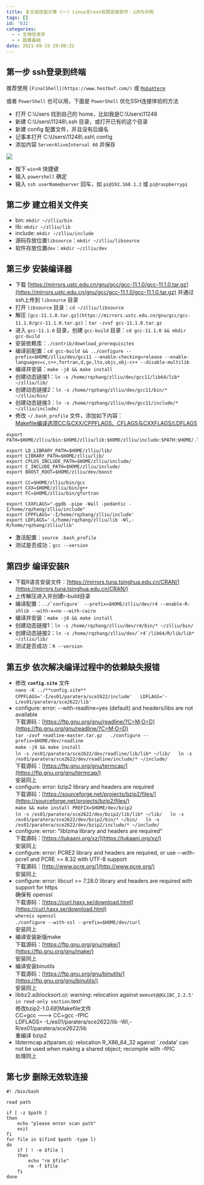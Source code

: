 ```yaml
---
title: 复旦高性能计算 (一) Linux无root权限安装软件：以R为示例
tags: []
id: '631'
categories:
  - - 生物信息学
  - - 超算基础
date: 2021-09-19 19:08:22
---
```


## 第一步 ssh登录到终端

推荐使用 `[FinalShell](https://www.hostbuf.com/)` 或 [`MobaXterm`](https://mobaxterm.mobatek.net/)

或者 `PowerShell` 也可以用，下面是 `PowerShell` 优化SSH连接体验的方法

*   打开 C:\\Users 找到自己的 home，比如我是C:\\Users\\11248
*   新建 C:\\Users\\11248\\.ssh 目录，或打开已有的这个目录
*   新建 config 配置文件，并且没有后缀名
*   记事本打开 C:\\Users\\11248\\.ssh\\ config
*   添加内容 `ServerAliveInterval 60` 并保存

[![](https://img-cdn.limour.top/blog_wp/2021/09/image.png)](https://img-cdn.limour.top/blog_wp/2021/09/image.png)

*   按下 `win+R` 快捷键
*   输入 `powershell` 确定
*   输入 `ssh userName@server` 回车，如 `pi@192.168.1.2` 或 `pi@raspberrypi`

## 第二步 建立相关文件夹

*   bin: `mkdir ~/zlliu/bin`
*   lib: `mkdir ~/zlliu/lib`
*   include: `mkdir ~/zlliu/include`
*   源码存放位置`libsource`：`mkdir ~/zlliu/libsource`
*   软件存放位置`dev`：`mkdir ~/zlliu/dev`

## 第三步 安装编译器

*   下载 [https://mirrors.ustc.edu.cn/gnu/gcc/gcc-11.1.0/gcc-11.1.0.tar.gz](https://mirrors.ustc.edu.cn/gnu/gcc/gcc-11.1.0/gcc-11.1.0.tar.gz) 并通过ssh上传到 `libsource` 目录
*   打开 `libsource` 目录：`cd ~/zlliu/libsource`
*   解压 `[gcc-11.1.0.tar.gz](https://mirrors.ustc.edu.cn/gnu/gcc/gcc-11.1.0/gcc-11.1.0.tar.gz)`：`tar -zvxf gcc-11.1.0.tar.gz`
*   进入 `gcc-11.1.0` 目录，创建 `gcc-build` 目录：`cd gcc-11.1.0 && mkdir gcc-build`
*   安装依赖库：`./contrib/download_prerequisites`
*   编译前配置：`cd gcc-build && ../configure --prefix=$HOME/zlliu/dev/gcc11 --enable-checking=release --enable-languages=c,c++,fortran,d,go,lto,objc,obj-c++ --disable-multilib`
*   编译并安装：`make -j8 && make install`
*   创建动态链接1：`ln -s /home/rqzhang/zlliu/dev/gcc11/lib64/lib* ~/zlliu/lib/`
*   创建动态链接2：`ln -s /home/rqzhang/zlliu/dev/gcc11/bin/* ~/zlliu/bin/`
*   创建动态链接3：`ln -s /home/rqzhang/zlliu/dev/gcc11/include/* ~/zlliu/include/`
*   修改 `~/.bash_profile` 文件，添加如下内容：  
    [Makefile编译选项CC与CXX/CPPFLAGS、CFLAGS与CXXFLAGS/LDFLAGS](https://www.cnblogs.com/lidabo/p/6068448.html)

```
export PATH=$HOME/zlliu/bin:$HOME/zlliu/lib:$HOME/zlliu/include:$PATH:$HOME/.local/bin:$HOME/bin

export LD_LIBRARY_PATH=$HOME/zlliu/lib/
export LIBRARY_PATH=$HOME/zlliu/lib/ 
export CPLUS_INCLUDE_PATH=$HOME/zlliu/include/
export C_INCLUDE_PATH=$HOME/zlliu/include/
export BOOST_ROOT=$HOME/zlliu/dev/boost

export CC=$HOME/zlliu/bin/gcc
export CXX=$HOME/zlliu/bin/g++
export FC=$HOME/zlliu/bin/gfortran

export CXXFLAGS="-ggdb -pipe -Wall -pedantic -I/home/rqzhang/zlliu/include" 
export CPPFLAGS='-I/home/rqzhang/zlliu/include'
export LDFLAGS='-L/home/rqzhang/zlliu/lib -Wl,-R/home/rqzhang/zlliu/lib'
```

*   激活配置：`source .bash_profile`
*   测试是否成功：`gcc --version`

## 第四步 编译安装R

*   下载R语言安装文件：[https://mirrors.tuna.tsinghua.edu.cn/CRAN/](https://mirrors.tuna.tsinghua.edu.cn/CRAN/)
*   上传解压进入并创建r-build目录
*   编译配置：``../`configure` `` `--prefix=$HOME/zlliu/dev/r4 --enable-R-shlib --with-x=no` `--with-cairo`
*   编译并安装：`make -j8 && make install`
*   创建动态链接1：`ln -s /home/rqzhang/zlliu/dev/r4/bin/* ~/zlliu/bin/`
*   创建动态链接2：``ln -s /home/rqzhang/zlliu/dev/`r4`/lib64/R/lib/lib* ~/zlliu/lib/``
*   测试是否成功：`R --version`

## 第五步 依次解决编译过程中的依赖缺失报错

*   修改 **`config.site`** 文件  
    `nano -K ../**config.site**`  
    `CPPFLAGS='-I/es01/paratera/sce2622/include'  
    LDFLAGS='-L/es01/paratera/sce2622/lib'`
*   configure: error: --with-readline=yes (default) and headers/libs are not available  
    下载源码：[https://ftp.gnu.org/gnu/readline/?C=M;O=D](https://ftp.gnu.org/gnu/readline/?C=M;O=D)  
    `tar -zxvf readline-master.tar.gz  
    ./configure --prefix=$HOME/dev/readline`  
    `make -j8 && make install`  
    `ln -s /es01/paratera/sce2622/dev/readline/lib/lib* ~/lib/  
    ln -s /es01/paratera/sce2622/dev/readline/include/* ~/include/`  
    下载源码：[https://ftp.gnu.org/gnu/termcap/](https://ftp.gnu.org/gnu/termcap/)  
    安装同上
*   configure: error: bzip2 library and headers are required  
    下载源码：[https://sourceforge.net/projects/bzip2/files/](https://sourceforge.net/projects/bzip2/files/)  
    `make && make install PREFIX=$HOME/dev/bzip2`  
    `ln -s /es01/paratera/sce2622/dev/bzip2/lib/lib* ~/lib/  
    ln -s /es01/paratera/sce2622/dev/bzip2/bin/* ~/bin/  
    ln -s /es01/paratera/sce2622/dev/bzip2/include/* ~/include/`
*   configure: error: "liblzma library and headers are required"  
    下载源码：[https://tukaani.org/xz/](https://tukaani.org/xz/)  
    安装同上
*   configure: error: PCRE2 library and headers are required, or use --with-pcre1 and PCRE >= 8.32 with UTF-8 support  
    下载源码：[http://www.pcre.org/](http://www.pcre.org/)  
    安装同上
*   configure: error: libcurl >= 7.28.0 library and headers are required with support for https  
    确保有 openssl  
    下载源码：[https://curl.haxx.se/download.html](https://curl.haxx.se/download.html)   
    `whereis openssl`  
    `./configure --with-ssl --prefix=$HOME/dev/curl`  
    安装同上
*   编译安装新版make  
    下载源码：[https://ftp.gnu.org/gnu/make/](https://ftp.gnu.org/gnu/make/)  
    安装同上
*   编译安装binutils  
    下载源码：[https://ftp.gnu.org/gnu/binutils/](https://ftp.gnu.org/gnu/binutils/)  
    安装同上
*   libbz2.a(blocksort.o): warning: relocation against `memset@@GLIBC_2.2.5' in read-only section`.text'  
    修改bzip2-1.0.6的Makefile文件   
    CC=gcc ---> CC=gcc -fPIC  
    LDFLAGS= -L/es01/paratera/sce2622/lib -Wl,-R/es01/paratera/sce2622/lib  
    重编译 bzip2
*   libtermcap.a(tparam.o): relocation R\_X86\_64\_32 against \`.rodata' can not be used when making a shared object; recompile with -fPIC  
    处理同上  
    

## 第七步 删除无效软连接

```
#! /bin/bash

read path

if [ -z $path ] 
then
    echo "please enter scan path"
    exit 
fi 
for file in $(find $path -type l) 
do
    if [ ! -e $file ]
    then
        echo "rm $file"
        rm -f $file
    fi 
done 
```